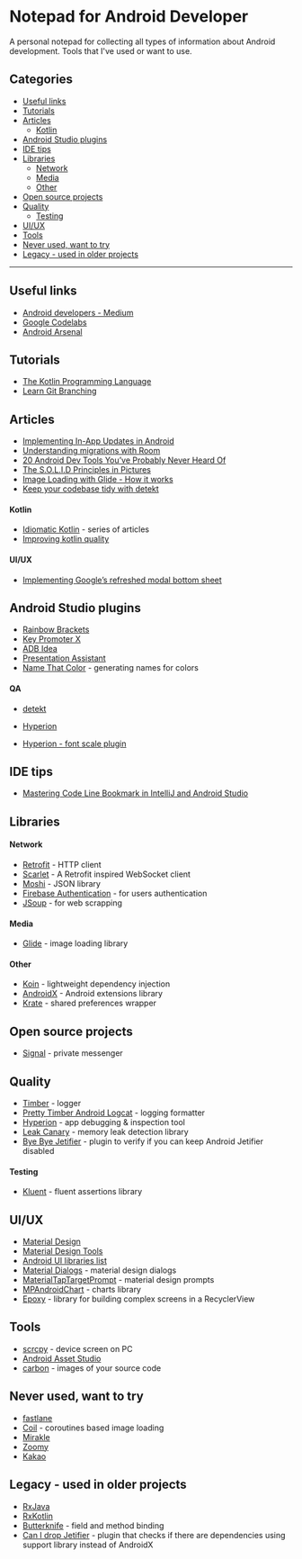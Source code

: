 # Notepad for Android Developer
A personal notepad for collecting all types of information about Android development. Tools that I've used or want to use.

## Categories
* [Useful links](#useful-links)
* [Tutorials](#tutorials)
* [Articles](#articles)
  * [Kotlin](#kotlin)
* [Android Studio plugins](#android-studio-plugins)
* [IDE tips](#ide-tips)
* [Libraries](#libraries)
  * [Network](#network)
  * [Media](#media)
  * [Other](#other)
* [Open source projects](#open-source-projects)
* [Quality](#quality)
  * [Testing](#testing)
* [UI/UX](#uiux)
* [Tools](#tools)
* [Never used, want to try](#never-used-want-to-try)
* [Legacy - used in older projects](#legacy---used-in-older-projects)
---
## Useful links
* [Android developers - Medium](https://medium.com/androiddevelopers)
* [Google Codelabs](https://codelabs.developers.google.com/)
* [Android Arsenal](https://android-arsenal.com/)

## Tutorials
* [The Kotlin Programming Language](https://caster.io/courses/kotlin-programming-language)
* [Learn Git Branching](https://learngitbranching.js.org/)

## Articles
* [Implementing In-App Updates in Android](https://medium.com/swlh/implementing-in-app-updates-in-android-26ea27609bd2)
* [Understanding migrations with Room](https://medium.com/androiddevelopers/understanding-migrations-with-room-f01e04b07929)
* [20 Android Dev Tools You’ve Probably Never Heard Of](https://medium.com/better-programming/20-android-dev-tools-youve-probably-never-heard-of-c6cc08b4e543)
* [The S.O.L.I.D Principles in Pictures](https://medium.com/backticks-tildes/the-s-o-l-i-d-principles-in-pictures-b34ce2f1e898)
* [Image Loading with Glide - How it works](https://codingwithmitch.com/blog/image-loading-with-glide-how-it-works/)
* [Keep your codebase tidy with detekt](https://medium.com/livefront/android-static-code-checks-keep-your-codebase-tidy-with-detekt-408435665fc3)
#### Kotlin
* [Idiomatic Kotlin](https://medium.com/tompee/idiomatic-kotlin-extension-functions-67735491851f) - series of articles
* [Improving kotlin quality](https://abdullahbalta.medium.com/improving-kotlin-quality-fc59df802ba8)
#### UI/UX
* [Implementing Google’s refreshed modal bottom sheet](https://medium.com/halcyon-mobile/implementing-googles-refreshed-modal-bottom-sheet-4e76cb5de65b)

## Android Studio plugins
* [Rainbow Brackets](https://plugins.jetbrains.com/plugin/10080-rainbow-brackets)
* [Key Promoter X](https://plugins.jetbrains.com/plugin/9792-key-promoter-x)
* [ADB Idea](https://plugins.jetbrains.com/plugin/7380-adb-idea)
* [Presentation Assistant](https://plugins.jetbrains.com/plugin/7345-presentation-assistant)
* [Name That Color](https://plugins.jetbrains.com/plugin/10422-name-that-color) - generating names for colors
#### QA
* [detekt](https://github.com/detekt/detekt-intellij-plugin)

* [Hyperion](https://github.com/willowtreeapps/Hyperion-Android)
* [Hyperion - font scale plugin](https://github.com/DroidsOnRoids/FoQA#font-scale-plugin)

## IDE tips
* [Mastering Code Line Bookmark in IntelliJ and Android Studio](https://medium.com/@amir.ghm/mastering-code-line-bookmark-in-intellij-and-android-studio-fcbf96bfbff1)

## Libraries
#### Network
* [Retrofit](https://square.github.io/retrofit/) - HTTP client
* [Scarlet](https://github.com/Tinder/Scarlet) - A Retrofit inspired WebSocket client
* [Moshi](https://github.com/square/moshi) - JSON library
* [Firebase Authentication](https://firebase.google.com/docs/auth) - for users authentication
* [JSoup](https://jsoup.org/) - for web scrapping
#### Media
* [Glide](https://bumptech.github.io/glide/) - image loading library
#### Other
* [Koin](https://insert-koin.io/) - lightweight dependency injection
* [AndroidX](https://developer.android.com/jetpack/androidx) - Android extensions library
* [Krate](https://github.com/AutSoft/Krate) - shared preferences wrapper

## Open source projects
* [Signal](https://github.com/signalapp/Signal-Android) - private messenger

## Quality
* [Timber](https://github.com/JakeWharton/timber) - logger
* [Pretty Timber Android Logcat](https://github.com/androiddevnotesyoutube/pretty-timber-android-logcat) - logging formatter
* [Hyperion](https://github.com/willowtreeapps/Hyperion-Android) - app debugging & inspection tool
* [Leak Canary](https://github.com/square/leakcanary) - memory leak detection library
* [Bye Bye Jetifier](https://github.com/dipien/bye-bye-jetifier) - plugin to verify if you can keep Android Jetifier disabled
#### Testing
* [Kluent](https://github.com/MarkusAmshove/Kluent) - fluent assertions library

## UI/UX
* [Material Design](https://material.io/)
* [Material Design Tools](https://material.io/resources)
* [Android UI libraries list](https://github.com/wasabeef/awesome-android-ui)
* [Material Dialogs](https://github.com/afollestad/material-dialogs) - material design dialogs
* [MaterialTapTargetPrompt](https://github.com/sjwall/MaterialTapTargetPrompt) - material design prompts
* [MPAndroidChart](https://github.com/PhilJay/MPAndroidChart) - charts library
* [Epoxy](https://github.com/airbnb/epoxy) - library for building complex screens in a RecyclerView

## Tools
* [scrcpy](https://github.com/Genymobile/scrcpy) - device screen on PC
* [Android Asset Studio](https://romannurik.github.io/AndroidAssetStudio/)
* [carbon](https://carbon.now.sh/) - images of your source code

## Never used, want to try
* [fastlane](https://fastlane.tools/)
* [Coil](https://coil-kt.github.io/coil/) - coroutines based image loading
* [Mirakle](https://github.com/Adambl4/mirakle)
* [Zoomy](https://github.com/imablanco/Zoomy)
* [Kakao](https://github.com/agoda-com/Kakao)

## Legacy - used in older projects
* [RxJava](https://github.com/ReactiveX/RxJava)
* [RxKotlin](https://github.com/ReactiveX/RxKotlin)
* [Butterknife](http://jakewharton.github.io/butterknife/) - field and method binding
* [Can I drop Jetifier](https://github.com/plnice/can-i-drop-jetifier) - plugin that checks if there are dependencies using support library instead of AndroidX
